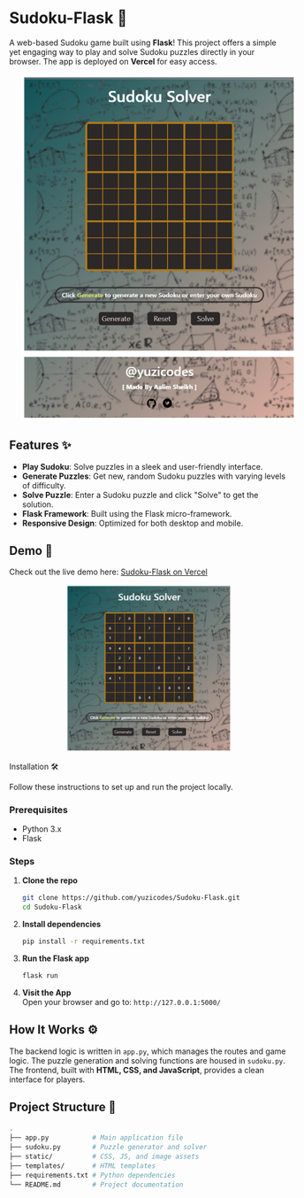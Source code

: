 # Sudoku-Flask 🎲

A web-based Sudoku game built using **Flask**! This project offers a simple yet engaging way to play and solve Sudoku puzzles directly in your browser. The app is deployed on **Vercel** for easy access.

<img src="./preview/preview.jpeg" alt="Sudoku Preview" width="500" style="margin-left: 20px;"/>

## Features ✨
- **Play Sudoku**: Solve puzzles in a sleek and user-friendly interface.
- **Generate Puzzles**: Get new, random Sudoku puzzles with varying levels of difficulty.
- **Solve Puzzle**: Enter a Sudoku puzzle and click "Solve" to get the solution.
- **Flask Framework**: Built using the Flask micro-framework.
- **Responsive Design**: Optimized for both desktop and mobile.

## Demo 🚀
Check out the live demo here: [Sudoku-Flask on Vercel](https://sudoku-flask.vercel.app/)

<p align="center">
  <img src="./preview/generated.jpeg" alt="Sudoku Game Screenshot" width="300" />
</p

## Installation 🛠

Follow these instructions to set up and run the project locally.

### Prerequisites
- Python 3.x
- Flask

### Steps

1. **Clone the repo**
    ```bash
    git clone https://github.com/yuzicodes/Sudoku-Flask.git
    cd Sudoku-Flask
    ```

2. **Install dependencies**
    ```bash
    pip install -r requirements.txt
    ```

3. **Run the Flask app**
    ```bash
    flask run
    ```

4. **Visit the App**  
   Open your browser and go to: `http://127.0.0.1:5000/`

## How It Works ⚙️
The backend logic is written in `app.py`, which manages the routes and game logic. The puzzle generation and solving functions are housed in `sudoku.py`. The frontend, built with **HTML, CSS, and JavaScript**, provides a clean interface for players.

## Project Structure 📂
```bash
.
├── app.py           # Main application file
├── sudoku.py        # Puzzle generator and solver
├── static/          # CSS, JS, and image assets
├── templates/       # HTML templates
├── requirements.txt # Python dependencies
└── README.md        # Project documentation
